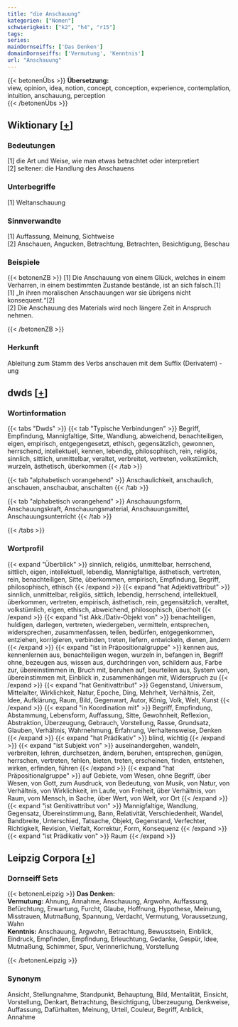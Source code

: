 ```yaml
---
title: "die Anschauung"
kategorien: ["Nomen"]
schwierigkeit: ["k2", "h4", "r15"]
tags:
series:
mainDornseiffs: ['Das Denken']
domainDornseiffs: ['Vermutung', 'Kenntnis']
url: "Anschauung"
---
```


{{< betonenÜbs >}}
**Übersetzung:**  
view, opinion, idea, notion, concept, conception, experience, contemplation, intuition, anschauung, perception  
{{< /betonenÜbs >}}

## Wiktionary [[+](https://de.wiktionary.org/wiki/Anschauung)]

### Bedeutungen
[1] die Art und Weise, wie man etwas betrachtet oder interpretiert  
[2] seltener: die Handlung des Anschauens  

### Unterbegriffe
[1] Weltanschauung  

### Sinnverwandte
[1] Auffassung, Meinung, Sichtweise  
[2] Anschauen, Angucken, Betrachtung, Betrachten, Besichtigung, Beschau  

### Beispiele
{{< betonenZB >}}
[1] Die Anschauung von einem Glück, welches in einem Verharren, in einem bestimmten Zustande bestände, ist an sich falsch.[1]  
[1] „In ihren moralischen Anschauungen war sie übrigens nicht konsequent.“[2]  
[2] Die Anschauung des Materials wird noch längere Zeit in Anspruch nehmen.  

{{< /betonenZB >}}
### Herkunft
Ableitung zum Stamm des Verbs anschauen mit dem Suffix (Derivatem) -ung  



## dwds [[+](https://www.dwds.de/wb/Anschauung)]

### Wortinformation
{{< tabs "Dwds" >}}
{{< tab "Typische Verbindungen" >}}
Begriff, Empfindung, Mannigfaltige, Sitte, Wandlung, abweichend, benachteiligen, eigen, empirisch, entgegengesetzt, ethisch, gegensätzlich, gewonnen, herrschend, intellektuell, kennen, lebendig, philosophisch, rein, religiös, sinnlich, sittlich, unmittelbar, veraltet, verbreitet, vertreten, volkstümlich, wurzeln, ästhetisch, überkommen
{{< /tab >}}

{{< tab "alphabetisch vorangehend" >}}
Anschaulichkeit, anschaulich, anschauen, anschaubar, anschalten
{{< /tab >}}

{{< tab "alphabetisch vorangehend" >}}
Anschauungsform, Anschauungskraft, Anschauungsmaterial, Anschauungsmittel, Anschauungsunterricht
{{< /tab >}}

{{< /tabs >}}

### Wortprofil
{{< expand "Überblick" >}} sinnlich, religiös, unmittelbar, herrschend, sittlich, eigen, intellektuell, lebendig, Mannigfaltige, ästhetisch, vertreten, rein, benachteiligen, Sitte, überkommen, empirisch, Empfindung, Begriff, philosophisch, ethisch {{< /expand >}}
{{< expand "hat Adjektivattribut" >}} sinnlich, unmittelbar, religiös, sittlich, lebendig, herrschend, intellektuell, überkommen, vertreten, empirisch, ästhetisch, rein, gegensätzlich, veraltet, volkstümlich, eigen, ethisch, abweichend, philosophisch, überholt {{< /expand >}}
{{< expand "ist Akk./Dativ-Objekt von" >}} benachteiligen, huldigen, darlegen, vertreten, wiedergeben, vermitteln, entsprechen, widersprechen, zusammenfassen, teilen, bedürfen, entgegenkommen, entziehen, korrigieren, verbinden, treten, liefern, entwickeln, dienen, ändern {{< /expand >}}
{{< expand "ist in Präpositionalgruppe" >}} kennen aus, kennenlernen aus, benachteiligen wegen, wurzeln in, befangen in, Begriff ohne, bezeugen aus, wissen aus, durchdringen von, schildern aus, Farbe zur, übereinstimmen in, Bruch mit, beruhen auf, beurteilen aus, System von, übereinstimmen mit, Einblick in, zusammenhängen mit, Widerspruch zu {{< /expand >}}
{{< expand "hat Genitivattribut" >}} Gegenstand, Universum, Mittelalter, Wirklichkeit, Natur, Epoche, Ding, Mehrheit, Verhältnis, Zeit, Idee, Aufklärung, Raum, Bild, Gegenwart, Autor, König, Volk, Welt, Kunst {{< /expand >}}
{{< expand "in Koordination mit" >}} Begriff, Empfindung, Abstammung, Lebensform, Auffassung, Sitte, Gewohnheit, Reflexion, Abstraktion, Überzeugung, Gebrauch, Vorstellung, Rasse, Grundsatz, Glauben, Verhältnis, Wahrnehmung, Erfahrung, Verhaltensweise, Denken {{< /expand >}}
{{< expand "hat Prädikativ" >}} blind, wichtig {{< /expand >}}
{{< expand "ist Subjekt von" >}} auseinandergehen, wandeln, verbreiten, lehren, durchsetzen, ändern, beruhen, entsprechen, genügen, herrschen, vertreten, fehlen, bieten, treten, erscheinen, finden, entstehen, wirken, erfinden, führen {{< /expand >}}
{{< expand "hat Präpositionalgruppe" >}} auf Gebiete, vom Wesen, ohne Begriff, über Wesen, von Gott, zum Ausdruck, von Bedeutung, von Musik, von Natur, von Verhältnis, von Wirklichkeit, im Laufe, von Freiheit, über Verhältnis, von Raum, vom Mensch, in Sache, über Wert, von Welt, vor Ort {{< /expand >}}
{{< expand "ist Genitivattribut von" >}} Mannigfaltige, Wandlung, Gegensatz, Übereinstimmung, Bann, Relativität, Verschiedenheit, Wandel, Bandbreite, Unterschied, Tatsache, Objekt, Gegenstand, Verfechter, Richtigkeit, Revision, Vielfalt, Korrektur, Form, Konsequenz {{< /expand >}}
{{< expand "ist Prädikativ von" >}} Raum {{< /expand >}}

## Leipzig Corpora [[+](https://corpora.uni-leipzig.de/en/res?word=Anschauung&corpusId=deu_newscrawl-public_2018)]

### Dornseiff Sets
{{< betonenLeipzig >}}
**Das Denken:**  
**Vermutung:** Ahnung, Annahme, Anschauung, Argwohn, Auffassung, Befürchtung, Erwartung, Furcht, Glaube, Hoffnung, Hypothese, Meinung, Misstrauen, Mutmaßung, Spannung, Verdacht, Vermutung, Voraussetzung, Wahn  
**Kenntnis:** Anschauung, Argwohn, Betrachtung, Bewusstsein, Einblick, Eindruck, Empfinden, Empfindung, Erleuchtung, Gedanke, Gespür, Idee, Mutmaßung, Schimmer, Spur, Verinnerlichung, Vorstellung  

{{< /betonenLeipzig >}}

### Synonym
Ansicht, Stellungnahme, Standpunkt, Behauptung, Bild, Mentalität, Einsicht, Vorstellung, Denkart, Betrachtung, Besichtigung, Überzeugung, Denkweise, Auffassung, Dafürhalten, Meinung, Urteil, Couleur, Begriff, Anblick, Annahme


